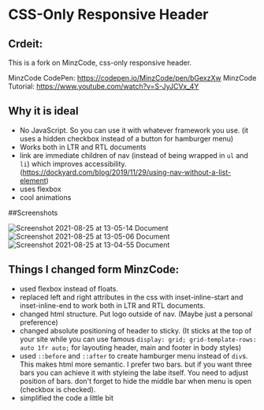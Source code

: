 # CSS-Only Responsive Header

## Crdeit:

This is a fork on MinzCode, css-only responsive header.

MinzCode CodePen: https://codepen.io/MinzCode/pen/bGexzXw
MinzCode Tutorial: https://www.youtube.com/watch?v=S-JyJCVx_4Y

## Why it is ideal

- No JavaScript. So you can use it with whatever framework you use. (it uses a hidden checkbox instead of a button for hamburger menu)
- Works both in LTR and RTL documents
- link are immediate children of nav (instead of being wrapped in ```ul``` and ```li```) which improves accessibility. (https://dockyard.com/blog/2019/11/29/using-nav-without-a-list-element)
- uses flexbox
- cool animations 

##Screenshots

![Screenshot 2021-08-25 at 13-05-14 Document](https://user-images.githubusercontent.com/78935540/130834331-8e9849ff-469a-4b24-966d-82b1385917fa.png)![Screenshot 2021-08-25 at 13-05-06 Document](https://user-images.githubusercontent.com/78935540/130834335-fbb9f4c7-cdf3-4532-9d30-df6b75b7272d.png) ![Screenshot 2021-08-25 at 13-04-55 Document](https://user-images.githubusercontent.com/78935540/130834336-b94a1a9a-c654-473d-9cf8-852194c25fbe.png)






## Things I changed form MinzCode:

- used flexbox instead of floats.
- replaced left and right attributes in the css with inset-inline-start and inset-inline-end to work both in LTR and RTL documents.
- changed html structure. Put logo outside of nav. (Maybe just a personal preference)
- changed absolute positioning of header to sticky. (It sticks at the top of your site while you can use famous ```display: grid; grid-template-rows: auto 1fr auto;``` for layouting header, main and footer in body styles)
- used ```::before``` and ```::after``` to create hamburger menu instead of ```div```s. This makes html more semantic. I prefer two bars. but if you want three bars you can achieve it with styleing the labe itself. You need to adjust position of bars. don't forget to hide the middle bar when menu is open (checkbox is checked). 
- simplified the code a little bit
